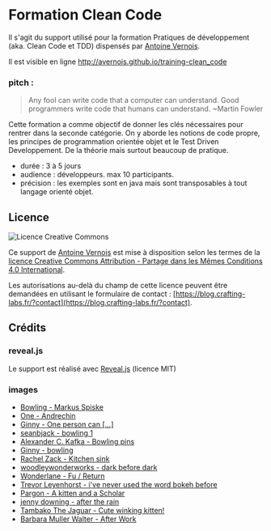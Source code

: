 # Formation Clean Code

Il s'agit du support utilisé pour la formation Pratiques de développement (aka. Clean Code et TDD) dispensés par [Antoine Vernois](https://blog.crafting-labs.fr/?pages/formations).

Il est visible en ligne http://avernois.github.io/training-clean_code

### pitch :
> Any fool can write code that a computer can understand. Good programmers write code that humans can understand.  ~Martin Fowler

Cette formation a comme objectif de donner les clés nécessaires pour rentrer dans la seconde catégorie. On y aborde les notions de code propre, les principes de programmation orientée objet et le Test Driven Developpement. De la théorie mais surtout beaucoup de pratique.

* durée : 3 à 5 jours
* audience : développeurs. max 10 participants.
* précision : les exemples sont en java mais sont transposables à tout langage orienté objet.

## Licence
![Licence Creative Commons](https://i.creativecommons.org/l/by-sa/4.0/88x31.png)

Ce support de [Antoine Vernois](https://blog.crafting-labs.fr) est mise à disposition selon les termes de la [licence Creative Commons Attribution - Partage dans les Mêmes Conditions 4.0 International](http://creativecommons.org/licenses/by-sa/4.0/).

Les autorisations au-delà du champ de cette licence peuvent être demandées en utilisant le formulaire de contact : [https://blog.crafting-labs.fr/?contact](https://blog.crafting-labs.fr/?contact).

## Crédits
### reveal.js
Le support est réalisé avec [Reveal.js](https://github.com/hakimel/reveal.js/) (licence MIT)

### images

* [Bowling - Markus Spiske](https://www.flickr.com/photos/125167502@N02/14372035815)
* [One - Andrechin](https://www.flickr.com/photos/andrec/2893549851)
* [Ginny - One person can [...]](https://www.flickr.com/photos/ginnerobot/2947044192)
* [seanbjack - bowling 1](https://www.flickr.com/photos/sean-b/95299867)
* [Alexander C. Kafka - Bowling pins](https://www.flickr.com/photos/alexanderkafka/8545548333)
* [Ginny - bowling](https://www.flickr.com/photos/ginnerobot/2934178715)
* [Rachel Zack - Kitchen sink](https://www.flickr.com/photos/rachelmargaret/2131296058)
* [woodleywonderworks - dark before dark](https://www.flickr.com/photos/wwworks/5928540149)
* [Wonderlane - Fu / Return](https://www.flickr.com/photos/wonderlane/11675179946/)
* [Trevor Leyenhorst - i've never used the word bokeh before](https://www.flickr.com/photos/10213764@N02/2825094554)
* [Pargon - A kitten and a Scholar](https://www.flickr.com/photos/pargon/2526591407)
* [jenny downing - after the rain](https://www.flickr.com/photos/jenny-pics/2384630251)
* [Tambako The Jaguar - Cute winking kitten!](https://www.flickr.com/photos/tambako/6147416186)
* [Barbara Muller Walter - After Work](https://www.flickr.com/photos/jorbasa/10838037175)